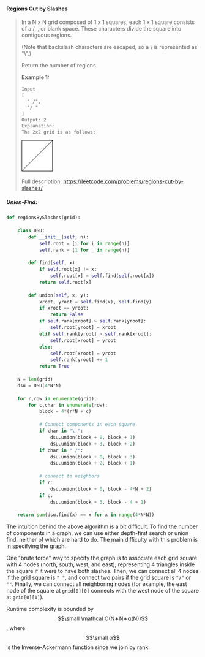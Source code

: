 #### Regions Cut by Slashes

> In a N x N grid composed of 1 x 1 squares, each 1 x 1 square consists of a /, \, or blank space.  These characters divide the square into contiguous regions.
>
> \(Note that backslash characters are escaped, so a \ is represented as "\\".\)
>
> Return the number of regions.
>
> **Example 1:**
>
> ```
> Input
> [
>   " /",
>   "/ "
> ]
> Output: 2
> Explanation: 
> The 2x2 grid is as follows: 
> ```
>
> ![](/assets/2x2_slash.png)
>
> Full description: https://leetcode.com/problems/regions-cut-by-slashes/

##### Union-Find:

```py
def regionsBySlashes(grid):

    class DSU:
        def __init__(self, n):
            self.root = [i for i in range(n)]
            self.rank = [1 for _ in range(n)]

        def find(self, x):
            if self.root[x] != x:
                self.root[x] = self.find(self.root[x])
            return self.root[x]

        def union(self, x, y):
            xroot, yroot = self.find(x), self.find(y)
            if xroot == yroot:
                return False
            if self.rank[xroot] > self.rank[yroot]:
                self.root[yroot] = xroot
            elif self.rank[yroot] > self.rank[xroot]:
                self.root[xroot] = yroot
            else:
                self.root[xroot] = yroot
                self.rank[yroot] += 1
            return True

    N = len(grid)
    dsu = DSU(4*N*N)

    for r,row in enumerate(grid):
        for c,char in enumerate(row):
            block = 4*(r*N + c)

            # Connect components in each square 
            if char in "\ ":
                dsu.union(block + 0, block + 1)
                dsu.union(block + 3, block + 2)
            if char in " /":
                dsu.union(block + 0, block + 3)
                dsu.union(block + 2, block + 1)

            # connect to neighbors
            if r:
                dsu.union(block + 0, block - 4*N + 2)
            if c:
                dsu.union(block + 3, block - 4 + 1)

    return sum(dsu.find(x) == x for x in range(4*N*N))
```

The intuition behind the above algorithm is a bit difficult.  To find the number of components in a graph, we can use either depth-first search or union find, neither of which are hard to do. The main difficulty with this problem is in specifying the graph.

One "brute force" way to specify the graph is to associate each grid square with 4 nodes \(north, south, west, and east\), representing 4 triangles inside the square if it were to have both slashes. Then, we can connect all 4 nodes if the grid square is `" "`, and connect two pairs if the grid square is `"/"` or `""`. Finally, we can connect all neighboring nodes \(for example, the east node of the square at `grid[0][0]` connects with the west node of the square at `grid[0][1]`\).

Runtime complexity is bounded by $$\small \mathcal O(N∗N∗α(N))$$, where $$\small α$$ is the Inverse-Ackermann function since we join by rank.

